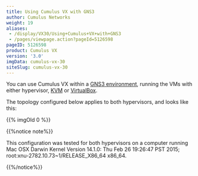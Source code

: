 ```yaml
---
title: Using Cumulus VX with GNS3
author: Cumulus Networks
weight: 19
aliases:
 - /display/VX30/Using+Cumulus+VX+with+GNS3
 - /pages/viewpage.action?pageId=5126598
pageID: 5126598
product: Cumulus VX
version: '3.0'
imgData: cumulus-vx-30
siteSlug: cumulus-vx-30
---
```

You can use Cumulus VX within a [GNS3
environment](https://community.gns3.com/login.jspa?referer=/community/software/download),
running the VMs with either hypervisor,
[KVM](http://www.linux-kvm.org/page/Downloads) or
[VirtualBox](https://www.virtualbox.org/wiki/Downloads).

The topology configured below applies to both hypervisors, and looks
like this:

{{% imgOld 0 %}}

{{%notice note%}}

This configuration was tested for both hypervisors on a computer running
Mac OSX Darwin Kernel Version 14.1.0: Thu Feb 26 19:26:47 PST 2015;
root:xnu-2782.10.73\~1/RELEASE\_X86\_64 x86\_64.

{{%/notice%}}

<article id="html-search-results" class="ht-content" style="display: none;">

</article>

<footer id="ht-footer">

</footer>
